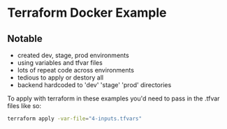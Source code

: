# Terraform Docker Example

## Notable
- created dev, stage, prod environments
- using variables and tfvar files
- lots of repeat code across environments
- tedious to apply or destory all
- backend hardcoded to 'dev' 'stage' 'prod' directories

To apply with terraform in these examples you'd need to pass in the .tfvar files like so:

```bash
terraform apply -var-file="4-inputs.tfvars"
```
